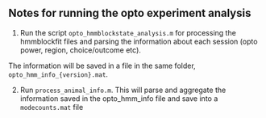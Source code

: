 ## Notes for running the opto experiment analysis
1. Run the script `opto_hmmblockstate_analysis.m` for processing the hmmblockfit files and parsing the information about each session (opto power, region, choice/outcome etc).

The information will be saved in a file in the same folder, `opto_hmm_info_{version}.mat`.

2. Run `process_animal_info.m`. This will parse and aggregate the information saved in the opto_hmm_info file and save into a `modecounts.mat` file



